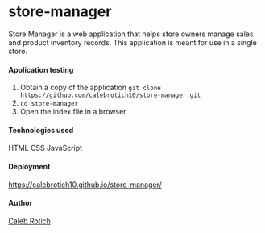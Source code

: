 # store-manager
Store Manager is a web application that helps store owners manage sales and product inventory records. This application is meant for use in a single store.

#### Application testing
1. Obtain a copy of the application `git clone https://github.com/calebrotich10/store-manager.git`
2. `cd store-manager`
3. Open the index file in a browser


#### Technologies used
HTML
CSS
JavaScript


#### Deployment
https://calebrotich10.github.io/store-manager/


#### Author
[Caleb Rotich](https://calebrotich10.github.io/store-manager/)
